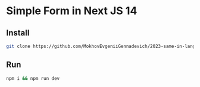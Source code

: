 # Simple Form in Next JS 14

## Install

```sh
git clone https://github.com/MokhovEvgeniiGennadevich/2023-same-in-languages/tree/main/forms/simple/next-js-14
```

## Run

```sh
npm i && npm run dev
```